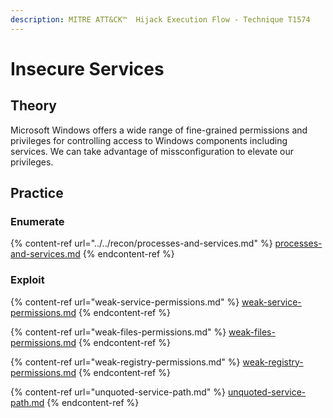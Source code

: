 ```yaml
---
description: MITRE ATT&CK™  Hijack Execution Flow - Technique T1574
---
```


# Insecure Services

## Theory

Microsoft Windows offers a wide range of fine-grained permissions and privileges for controlling access to Windows components including services. We can take advantage of missconfiguration to elevate our privileges.

## Practice

### Enumerate

{% content-ref url="../../recon/processes-and-services.md" %}
[processes-and-services.md](../../recon/processes-and-services.md)
{% endcontent-ref %}

### Exploit

{% content-ref url="weak-service-permissions.md" %}
[weak-service-permissions.md](weak-service-permissions.md)
{% endcontent-ref %}

{% content-ref url="weak-files-permissions.md" %}
[weak-files-permissions.md](weak-files-permissions.md)
{% endcontent-ref %}

{% content-ref url="weak-registry-permissions.md" %}
[weak-registry-permissions.md](weak-registry-permissions.md)
{% endcontent-ref %}

{% content-ref url="unquoted-service-path.md" %}
[unquoted-service-path.md](unquoted-service-path.md)
{% endcontent-ref %}
